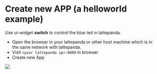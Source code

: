 # Create new APP (a helloworld example)
Use ui-widget **switch** to control the blue led in lattepanda.
 - Open the browser in your lattepanda or other host machine which is in the same network with lattepanda.
 - Visit `<your lattepanda ip>:8080` in browser
 - Create new App

![](./doc/pic/create_app.gif)
